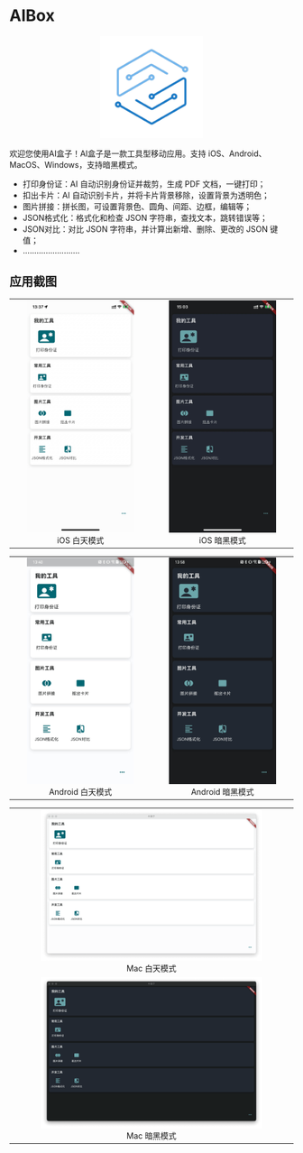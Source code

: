 # AIBox

<p align="center">
  <img src="/minima/assets/favicon-384x384.png" alt="AIBOX" width="36%"/>
</p>

欢迎您使用AI盒子！AI盒子是一款工具型移动应用。支持 iOS、Android、MacOS、Windows，支持暗黑模式。

* 打印身份证：AI 自动识别身份证并裁剪，生成 PDF 文档，一键打印；
* 扣出卡片：AI 自动识别卡片，并将卡片背景移除，设置背景为透明色；
* 图片拼接：拼长图，可设置背景色、圆角、间距、边框，编辑等；
* JSON格式化：格式化和检查 JSON 字符串，查找文本，跳转错误等；
* JSON对比：对比 JSON 字符串，并计算出新增、删除、更改的 JSON 键值；
* .........................

## 应用截图

<table cellspacing="12">
  <tr>
    <td align="center">
      <img src="/minima/assets/aibox_ios_light.jpg" alt="iOS 白天模式" width="80%"/>
      <br />
      iOS 白天模式
    </td>
    <td align="center">
      <img src="/minima/assets/aibox_ios_dark.jpeg" alt="iOS 暗黑模式" width="80%"/>
      <br />
      iOS 暗黑模式
    </td>
  </tr>
</table>

<table>
  <tr>
    <td align="center">
      <img src="/minima/assets/aibox_android_light.jpg" alt="Android 白天模式" width="80%"/>
      <br />
      Android 白天模式
    </td>
    <td align="center">
      <img src="/minima/assets/aibox_android_dark.jpg" alt="Android 暗黑模式" width="80%"/>
      <br />
      Android 暗黑模式
    </td>
  </tr>
</table>

<table>
  <tr>
    <td align="center">
      <img src="/minima/assets/aibox_mac_light.png" alt="Mac 白天模式" width="80%"/>
      <br />
      Mac 白天模式
    </td>
  </tr>
  <tr>
    <td align="center">
      <img src="/minima/assets/aibox_mac_dark.png" alt="Mac 暗黑模式" width="80%"/>
      <br />
      Mac 暗黑模式
    </td>
  </tr>
</table>
